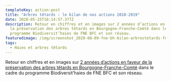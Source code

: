 ```yaml
---
templateKey: action-post
title: "Arbres têtards : le bilan de nos actions 2018-2019"
date: 2020-05-25T16:14:57.377Z
description: Retour en chiffres et en images sur 2 années d’actions en faveur de
  la préservation des arbres têtards en Bourgogne-Franche-Comté dans le cadre du
  programme Biodiversit’haies de FNE BFC et son réseau.
featuredimage: /img/screenshot_2020-08-09-fne-bh-bilan-arbrestetards-fne-bh-bilan-arbrestetards-pdf.png
tags:
  - Haies et arbres têtards
---
```

Retour en chiffres et en images sur [2 années d’actions en faveur de la préservation des arbres têtards en Bourgogne-Franche-Comté](http://fne-bfc.fr/wp-content/uploads/2020/04/FNE-BH-BILAN-arbrestetards.pdf) dans le cadre du programme Biodiversit’haies de FNE BFC et son réseau.